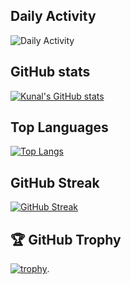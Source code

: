 ## Daily Activity
![Daily Activity](https://github-readme-activity-graph.cyclic.app/graph?username=kunpai&bg_color=000000&color=fff&line=0194dd&point=5194f0&area=true)

## GitHub stats
[![Kunal's GitHub stats](https://github-readme-stats-helloparthshah.vercel.app/api?username=kunpai&count_private=true&show_icons=true&theme=radical)](https://github.com/anuraghazra/github-readme-stats)

## Top Languages
[![Top Langs](https://github-readme-stats-helloparthshah.vercel.app/api/top-langs/?username=kunpai&count_private=true&show_icons=true&theme=radical&layout=compact)](https://github.com/anuraghazra/github-readme-stats)

## GitHub Streak
[![GitHub Streak](https://github-readme-streak-stats.herokuapp.com/?user=kunpai&theme=radical)](https://git.io/streak-stats)

## 🏆 GitHub Trophy
[![trophy](https://github-profile-trophy.vercel.app/?username=kunpai&column=8&theme=radical)](https://github-profile-trophy.vercel.app/?username=kunpai&column=8).
